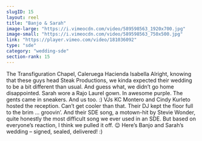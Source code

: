 ```yaml
---
slugID: 15 
layout: reel
title: "Banjo & Sarah"
image-large: "https://i.vimeocdn.com/video/589598563_1920x700.jpg"
image-small: "https://i.vimeocdn.com/video/589598563_750x500.jpg"
link: "https://player.vimeo.com/video/181036092"
type: "sde"
category: "wedding-sde"
section-rank: 15
---
```

The Transfiguration Chapel, Caleruega
Hacienda Isabella
Alright, knowing that these guys head Steak Productions, we kinda expected their wedding to be a bit different than usual. And guess what, we didn’t go home disappointed.
Sarah wore a Rajo Laurel gown. In awesome purple.
The gents came in sneakers. And us too. :)
VJs KC Montero and Cindy Kurleto hosted the reception. Can’t get cooler than that.
Their DJ kept the floor full to the brim … groovin’.
And their SDE song, a motown-hit by Stevie Wonder, quite honestly the most difficult song we ever used in an SDE. But based on everyone’s reaction, I think we pulled it off. 😉
Here’s Banjo and Sarah’s wedding – signed, sealed, delivered! :)
